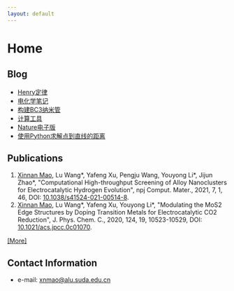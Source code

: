 ```yaml
---
layout: default
---
```


# Home

## Blog
* [Henry定律](./blog/Henry.md)
* [电化学笔记](./blog/electrochemistry.md)
* [构建BC3纳米管](./blog/tube.md)
* [计算工具](./blog/tools.md)
* [Nature电子版](./blog/nature.html)
* [使用Python求解点到直线的距离](./blog/distance.html)

## Publications

1. <u>Xinnan Mao</u>, Lu Wang\*, Yafeng Xu, Pengju Wang, Youyong Li\*, Jijun Zhao\*, "Computational High-throughput Screening of Alloy Nanoclusters for Electrocatalytic Hydrogen Evolution", npj Comput. Mater., 2021, 7, 1, 46, DOI: [10.1038/s41524-021-00514-8](<https://doi.org/10.1038/s41524-021-00514-8>).
1. <u>Xinnan Mao</u>, Lu Wang\*, Yafeng Xu, Youyong Li\*, "Modulating the MoS2 Edge Structures by Doping Transition Metals for Electrocatalytic CO2 Reduction", J. Phys. Chem. C., 2020, 124, 19, 10523-10529, DOI: [10.1021/acs.jpcc.0c01070](<https://doi.org/10.1021/acs.jpcc.0c01070>).

[[More]](./publications.md)

## Contact Information

+ e-mail: xnmao@alu.suda.edu.cn
